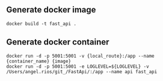 ## Generate docker image
    docker build -t fast_api .
## Generate docker container
    docker run -d -p 5001:5001 -v {local_route}:/app --name {container_name} {image}
    docker run -d -p 5001:5001 -e LOGLEVEL=${LOGLEVEL} -v /Users/angel.rios/git_/FastApi/:/app --name api fast_api